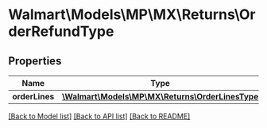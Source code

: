 # Walmart\Models\MP\MX\Returns\OrderRefundType

## Properties

Name | Type | Description | Notes
------------ | ------------- | ------------- | -------------
**orderLines** | [**\Walmart\Models\MP\MX\Returns\OrderLinesType**](OrderLinesType.md) |  |


[[Back to Model list]](./) [[Back to API list]](../../../../../README.md#supported-apis) [[Back to README]](../../../../../README.md)
